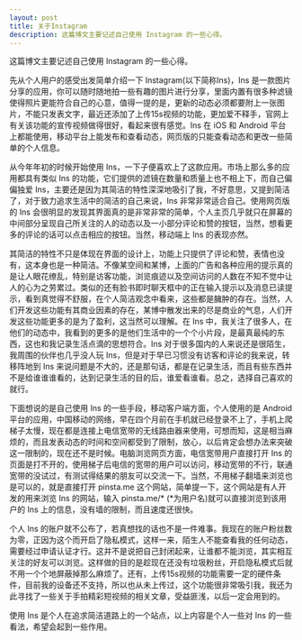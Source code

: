 ```yaml
---
layout: post
title: 关于Instagram
description: 这篇博文主要记述自己使用 Instagram 的一些心得。
---
```


这篇博文主要记述自己使用 Instagram 的一些心得。

先从个人用户的感受出发简单介绍一下 Instagram(以下简称Ins)，Ins 是一款图片分享的应用，你可以随时随地拍一些有趣的图片进行分享，里面内置有很多种滤镜使得照片更能符合自己的心意，值得一提的是，更新的动态必须都要附上一张图片，不能只发表文字，最近还添加了上传15s视频的功能，更加爱不释手，官网上有关该功能的宣传视频做得很好，看起来很有感觉。Ins 在 iOS 和 Android 平台上都能使用，移动平台上能发布和查看动态，网页版的只能查看动态和更改一些简单的个人信息。

从今年年初的时候开始使用 Ins，一下子便喜欢上了这款应用。市场上那么多的应用都具有类似 Ins 的功能，它们提供的滤镜在数量和质量上也不相上下，而自己偏偏独爱 Ins，主要还是因为其简洁的特性深深地吸引了我，不好意思，又提到简洁了，对于致力追求生活中的简洁的自己来说，Ins 非常非常适合自己。使用网页版的 Ins 会很明显的发现其界面真的是非常非常的简单，个人主页几乎就只在屏幕的中间部分呈现自己所关注的人的动态以及一小部分评论和赞的按钮，当然，想看更多的评论的话可以点击相应的按钮。当然，移动端上 Ins 的表现亦然。

其简洁的特性不只是体现在界面的设计上，功能上只提供了评论和赞，表情也没有，这本身也是一种简洁。不像某空间和某博，上面的广告和各种应用的提示真的是让人眼花缭乱，特别是访客功能，浏览痕迹以及空间访问的人数在不知不觉中让人的心为之劳累过。类似的还有脸书即时聊天框中的正在输入提示以及消息已读提示，看到真觉得不舒服，在个人简洁观念中看来，这些都是臃肿的存在。当然，人们开发这些功能有其商业因素的存在，某博中散发出来的尽是商业的气息，人们开发这些功能更多的是为了盈利，这当然可以理解。在 Ins 中，我关注了很多人，在他们的动态中，我看到的更多的是他们生活中的一个个小片段，是最真最纯的东西，这也和我记录生活点滴的思想符合。Ins 对于很多国内的人来说还是很陌生，我周围的伙伴也几乎没人玩 Ins，但是对于早已习惯没有访客和评论的我来说，转移阵地到 Ins 来说问题是不大的，还是那句话，都是在记录生活，而且有些东西并不是给谁谁谁看的，达到记录生活的目的后，谁爱看谁看。总之，选择自己喜欢的就行。

下面想说的是自己使用 Ins 的一些手段，移动客户端方面，个人使用的是 Android 平台的应用，中国移动的网络，早在四个月前在手机就已经登录不上了，手机上爬梯子太慢，现在都是连接上电信宽带的无线路由器来使用，可想而知，这是相当麻烦的，而且发表动态的时间和空间都受到了限制，放心，以后肯定会想办法来突破这一限制的，现在还不是时候。电脑浏览网页方面，电信宽带用户直接打开 Ins 的页面是打不开的，使用梯子后电信的宽带的用户可以访问，移动宽带的不行，联通宽带的没试过，有测试得结果的朋友可以交流一下。当然，不用梯子翻墙来浏览也是可以的，就是直接打开 pinsta.me 这个网站，简单提一下，这个网站是有人开发的用来浏览 Ins 的网站，输入 pinsta.me/* (*为用户名)就可以直接浏览到该用户的 Ins 上的信息，没有墙的限制，而且速度还很快。

个人 Ins 的账户就不公布了，若真想找的话也不是一件难事。我现在的账户粉丝数为零，正因为这个而开启了隐私模式，这样一来，陌生人不能查看我的任何动态，需要经过申请认证才行。这并不是说把自己封闭起来，让谁都不能浏览，其实相互关注的好友可以浏览。这样做的目的是趁现在还没有垃圾粉丝，开启隐私模式后就不用一个个地屏蔽掉那么麻烦了。还有，上传15s视频的功能需要一定的硬件条件，目前我的设备还不支持，所以也从未上传过，这个功能很非常吸引我，我还为此寻找了一些关于手拍精彩短视频的相关文章，受益匪浅，以后一定会用到的。

使用 Ins 是个人在追求简洁道路上的一个站点，以上内容是个人一些对 Ins 的一些看法，希望会起到一些作用。